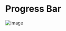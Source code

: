 # Progress Bar

![image](https://github.com/user-attachments/assets/4005eb32-aed1-455a-834c-79ec3ebb8d2d)